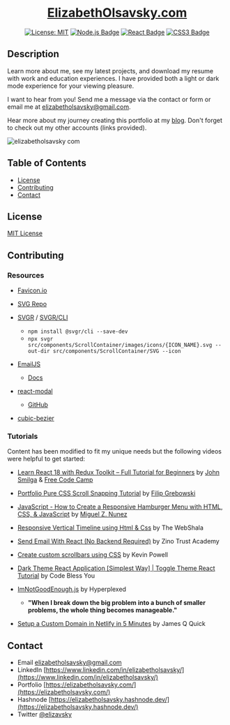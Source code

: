 <div align="center">
  
  # [ElizabethOlsavsky.com](https://elizabetholsavsky.com/)
    
  <a href="">[![License: MIT](https://img.shields.io/badge/License-MIT-yellow.svg)](https://opensource.org/licenses/MIT)</a>
  <a href="">[![Node.js Badge](https://img.shields.io/badge/Node.js-393?logo=nodedotjs&logoColor=fff&style=flat)](https://nodejs.org/en)</a>
  <a href=""> [![React Badge](https://img.shields.io/badge/React-61DAFB?logo=react&logoColor=000&style=flat)](https://react.dev/)</a>
  <a href=""> ![CSS3 Badge](https://img.shields.io/badge/CSS3-1572B6?logo=css3&logoColor=fff&style=flat)</a>
  
</div>

## Description

Learn more about me, see my latest projects, and download my resume with work and education experiences. I have provided both a light or dark mode experience for your viewing pleasure.  

I want to hear from you! Send me a message via the contact or form or email me at elizabetholsavsky@gmail.com. 

Hear more about my journey creating this portfolio at my [blog](https://elizabetholsavsky.hashnode.dev/hello-world). Don't forget to check out my other accounts (links provided). 

![elizabetholsavsky com](https://github.com/elizabetholsavsky/portfolio/assets/116515976/3795d8a7-9680-4b1a-a150-24df32630091)

## Table of Contents

* [License](#license)
* [Contributing](#contributing)
* [Contact](#contact)

## License

[MIT License](https://opensource.org/licenses/MIT)


## Contributing

  ### Resources
  
  * [Favicon.io](https://favicon.io/favicon-generator/)

  * [SVG Repo](https://www.svgrepo.com/)

  * [SVGR](https://react-svgr.com/) / [SVGR/CLI](https://www.npmjs.com/package/@svgr/cli)
     * `npm install @svgr/cli --save-dev`
     * `npx svgr src/components/ScrollContainer/images/icons/{ICON_NAME}.svg --out-dir src/components/ScrollContainer/SVG --icon`

  * [EmailJS](https://www.emailjs.com/)
     * [Docs](https://www.emailjs.com/docs/examples/reactjs/)
   
  * [react-modal](https://www.npmjs.com/package/react-modal)
     * [GitHub](https://github.com/reactjs/react-modal)

  * [cubic-bezier](https://cubic-bezier.com/#.17,.67,.83,.67)

  ### Tutorials

  Content has been modified to fit my unique needs but the following videos were helpful to get started:

  * [Learn React 18 with Redux Toolkit – Full Tutorial for Beginners](https://www.youtube.com/watch?v=2-crBg6wpp0&t=1) by [John Smilga](https://github.com/john-smilga) & [Free Code Camp](https://github.com/freeCodeCamp)

  * [Portfolio Pure CSS Scroll Snapping Tutorial](https://www.youtube.com/watch?v=pNPkVQD7vlM&t=1s) by [Filip Grebowski](https://github.com/FilipGrebowski)

  * [JavaScript - How to Create a Responsive Hamburger Menu with HTML, CSS, & JavaScript](https://www.youtube.com/watch?v=flItyHiDm7E) by [Miguel Z. Nunez](https://github.com/miguelznunez)

  * [Responsive Vertical Timeline using Html & Css](https://www.youtube.com/watch?v=L9W33EuGjoY&t=19s) by The WebShala

  * [Send Email With React (No Backend Required)](https://www.youtube.com/watch?v=I4DKr1JLC50&list=PLIrAIaNuo8lXzzsrlwwc3iLtqIXGH-CdU&index=18) by Zino Trust Academy

  * [Create custom scrollbars using CSS](https://www.youtube.com/watch?v=lvKK2fs6h4I&list=PLIrAIaNuo8lXzzsrlwwc3iLtqIXGH-CdU&index=4&t=488s) by Kevin Powell

  * [Dark Theme React Application [Simplest Way] | Toggle Theme React Tutorial](https://www.youtube.com/watch?v=Uz35Qiia84g&t=162s) by Code Bless You

  * [ImNotGoodEnough.js](https://www.youtube.com/watch?v=6TYkDy54q4E&list=PLIrAIaNuo8lXzzsrlwwc3iLtqIXGH-CdU&index=1) by Hyperplexed
    * **"When I break down the big problem into a bunch of smaller problems, the whole thing becomes manageable."**

  * [Setup a Custom Domain in Netlify in 5 Minutes](https://www.youtube.com/watch?v=bY7Tkh9Vz8I) by James Q Quick

## Contact
* Email elizabetholsavsky@gmail.com
* LinkedIn [https://www.linkedin.com/in/elizabetholsavsky/](https://www.linkedin.com/in/elizabetholsavsky/)
* Portfolio [https://elizabetholsavsky.com/](https://elizabetholsavsky.com/)
* Hashnode [https://elizabetholsavsky.hashnode.dev/](https://elizabetholsavsky.hashnode.dev/)
* Twitter [@elizavsky](https://twitter.com/home)

